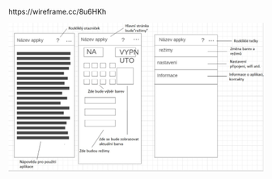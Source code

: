 <p>https://wireframe.cc/8u6HKh</p>
<img src="https://github.com/realfaid/SchoolProject/blob/main/doc/aplikace.jpg" style=""> </a>
